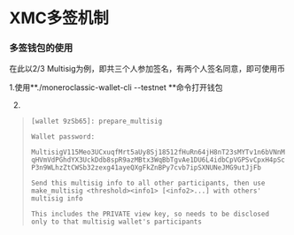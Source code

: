 # XMC多签机制

### 多签钱包的使用

在此以2/3 Multisig为例，即共三个人参加签名，有两个人签名同意，即可使用币

1.使用**./moneroclassic-wallet-cli --testnet **命令打开钱包

2.

> `[wallet 9zSb65]: prepare_multisig`
>
> `Wallet password:`
>
> `MultisigV115Meo3UCxuqfMrt5aUy8Sj18512fHuRn64jH8nT23sMYTv1n6bVNnMqHVmVdPGhdYX3UckDdb8spR9azMBtx3WqBbTgvAe1DU6L4idbCpVGPSvCpxH4pScP3n9WLhzZtCWSb32zexg41ayeQXgFkZnBPy7cvb7ipSXNUNeJMG9utJjFb`
>
> `Send this multisig info to all other participants, then use make_multisig <threshold><info1> [<info2>...] with others' multisig info`
>
> `This includes the PRIVATE view key, so needs to be disclosed only to that multisig wallet's participants`



